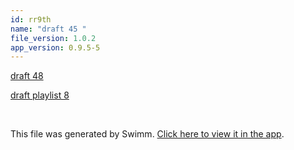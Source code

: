```yaml
---
id: rr9th
name: "draft 45 "
file_version: 1.0.2
app_version: 0.9.5-5
---
```


[draft 48](draft-48.grtkn.sw.md)




[draft playlist 8](draft-playlist-8.a6q2a.pl.sw.md)





<br/>

This file was generated by Swimm. [Click here to view it in the app](http://localhost:5000/repos/Z2l0aHViJTNBJTNBYXplcm90aGNvcmUtd290bGslM0ElM0FtYW96U3dpbW0=/docs/rr9th).